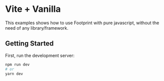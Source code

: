 # Vite + Vanilla

This examples shows how to use Footprint with pure javascript, without the need of any library/framework.

## Getting Started

First, run the development server:

```bash
npm run dev
# or
yarn dev
```
